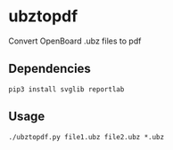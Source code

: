 # ubztopdf
Convert OpenBoard .ubz files to pdf

## Dependencies
```pip3 install svglib reportlab```

## Usage
```./ubztopdf.py file1.ubz file2.ubz *.ubz```
